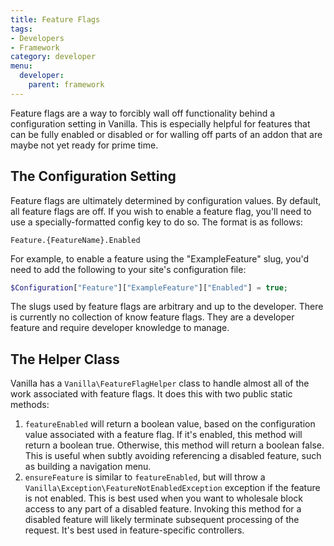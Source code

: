 ```yaml
---
title: Feature Flags
tags:
- Developers
- Framework
category: developer
menu:
  developer:
    parent: framework
---
```


Feature flags are a way to forcibly wall off functionality behind a configuration setting in Vanilla. This is especially helpful for features that can be fully enabled or disabled or for walling off parts of an addon that are maybe not yet ready for prime time.

## The Configuration Setting

Feature flags are ultimately determined by configuration values. By default, all feature flags are off. If you wish to enable a feature flag, you'll need to use a specially-formatted config key to do so. The format is as follows:

```
Feature.{FeatureName}.Enabled
```

For example, to enable a feature using the "ExampleFeature" slug, you'd need to add the following to your site's configuration file:

```php
$Configuration["Feature"]["ExampleFeature"]["Enabled"] = true;
```

The slugs used by feature flags are arbitrary and up to the developer. There is currently no collection of know feature flags. They are a developer feature and require developer knowledge to manage.

## The Helper Class

Vanilla has a `Vanilla\FeatureFlagHelper` class to handle almost all of the work associated with feature flags. It does this with two public static methods:

1. `featureEnabled` will return a boolean value, based on the configuration value associated with a feature flag. If it's enabled, this method will return a boolean true. Otherwise, this method will return a boolean false. This is useful when subtly avoiding referencing a disabled feature, such as building a navigation menu.
1. `ensureFeature` is similar to `featureEnabled`, but will throw a `Vanilla\Exception\FeatureNotEnabledException` exception if the feature is not enabled. This is best used when you want to wholesale block access to any part of a disabled feature. Invoking this method for a disabled feature will likely terminate subsequent processing of the request. It's best used in feature-specific controllers.
